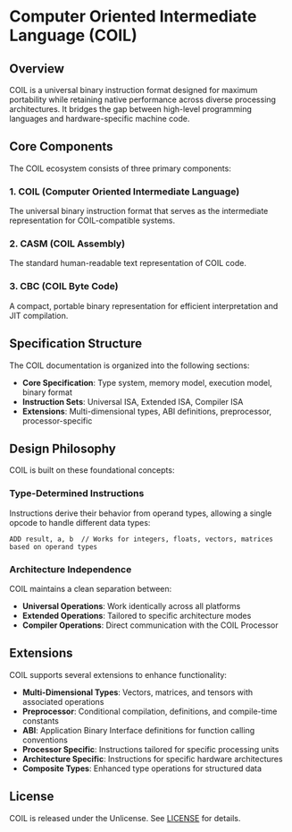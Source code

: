 # Computer Oriented Intermediate Language (COIL)

## Overview

COIL is a universal binary instruction format designed for maximum portability while retaining native performance across diverse processing architectures. It bridges the gap between high-level programming languages and hardware-specific machine code.

## Core Components

The COIL ecosystem consists of three primary components:

### 1. COIL (Computer Oriented Intermediate Language)
The universal binary instruction format that serves as the intermediate representation for COIL-compatible systems.

### 2. CASM (COIL Assembly)
The standard human-readable text representation of COIL code.

### 3. CBC (COIL Byte Code)
A compact, portable binary representation for efficient interpretation and JIT compilation.

## Specification Structure

The COIL documentation is organized into the following sections:

- **Core Specification**: Type system, memory model, execution model, binary format
- **Instruction Sets**: Universal ISA, Extended ISA, Compiler ISA
- **Extensions**: Multi-dimensional types, ABI definitions, preprocessor, processor-specific

## Design Philosophy

COIL is built on these foundational concepts:

### Type-Determined Instructions

Instructions derive their behavior from operand types, allowing a single opcode to handle different data types:

```
ADD result, a, b  // Works for integers, floats, vectors, matrices based on operand types
```

### Architecture Independence

COIL maintains a clean separation between:

- **Universal Operations**: Work identically across all platforms
- **Extended Operations**: Tailored to specific architecture modes
- **Compiler Operations**: Direct communication with the COIL Processor

## Extensions

COIL supports several extensions to enhance functionality:

- **Multi-Dimensional Types**: Vectors, matrices, and tensors with associated operations
- **Preprocessor**: Conditional compilation, definitions, and compile-time constants
- **ABI**: Application Binary Interface definitions for function calling conventions
- **Processor Specific**: Instructions tailored for specific processing units
- **Architecture Specific**: Instructions for specific hardware architectures
- **Composite Types**: Enhanced type operations for structured data

## License

COIL is released under the Unlicense. See [LICENSE](/LICENSE) for details.
